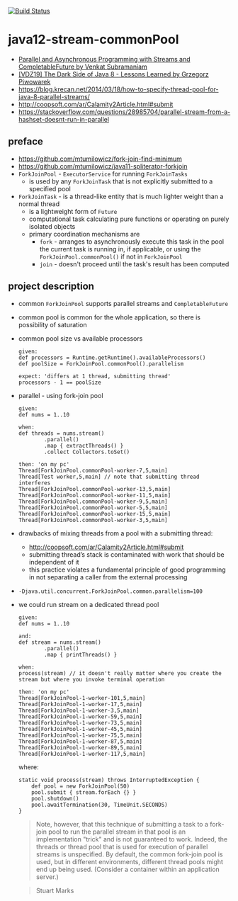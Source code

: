 [![Build Status](https://travis-ci.com/mtumilowicz/java12-stream-commonPool.svg?branch=master)](https://travis-ci.com/mtumilowicz/java12-stream-commonPool)

# java12-stream-commonPool

* [Parallel and Asynchronous Programming with Streams and CompletableFuture by Venkat Subramaniam](https://www.youtube.com/watch?v=IwJ-SCfXoAU)
* [[VDZ19] The Dark Side of Java 8 - Lessons Learned by Grzegorz Piwowarek](https://www.youtube.com/watch?v=YVhc6E_GJ1E)
* https://blog.krecan.net/2014/03/18/how-to-specify-thread-pool-for-java-8-parallel-streams/
* http://coopsoft.com/ar/Calamity2Article.html#submit
* https://stackoverflow.com/questions/28985704/parallel-stream-from-a-hashset-doesnt-run-in-parallel

## preface
* https://github.com/mtumilowicz/fork-join-find-minimum
* https://github.com/mtumilowicz/java11-spliterator-forkjoin
* `ForkJoinPool` - `ExecutorService` for running `ForkJoinTasks`
    * is used by any `ForkJoinTask` that is not explicitly submitted to a specified pool
* `ForkJoinTask` - is a thread-like entity that is much lighter weight than a normal thread
    * is a lightweight form of `Future`
    * computational task calculating pure functions or operating on purely isolated objects
    * primary coordination mechanisms are 
        * `fork` - arranges to asynchronously execute this task in the pool the current task is running 
                       in, if applicable, or using the `ForkJoinPool.commonPool()` if not in `ForkJoinPool`
        * `join` - doesn't proceed until the task's result has been computed

## project description
* common `ForkJoinPool` supports parallel streams and `CompletableFuture`
* common pool is common for the whole application, so there is possibility of saturation
* common pool size vs available processors
    ```
    given:
    def processors = Runtime.getRuntime().availableProcessors()
    def poolSize = ForkJoinPool.commonPool().parallelism

    expect: 'differs at 1 thread, submitting thread'
    processors - 1 == poolSize
    ```
* parallel - using fork-join pool
    ```
    given:
    def nums = 1..10

    when:
    def threads = nums.stream()
            .parallel()
            .map { extractThreads() }
            .collect Collectors.toSet()
    
    then: 'on my pc'
    Thread[ForkJoinPool.commonPool-worker-7,5,main]
    Thread[Test worker,5,main] // note that submitting thread interferes
    Thread[ForkJoinPool.commonPool-worker-13,5,main]
    Thread[ForkJoinPool.commonPool-worker-11,5,main]
    Thread[ForkJoinPool.commonPool-worker-9,5,main]
    Thread[ForkJoinPool.commonPool-worker-5,5,main]
    Thread[ForkJoinPool.commonPool-worker-15,5,main]
    Thread[ForkJoinPool.commonPool-worker-3,5,main]
    ```
* drawbacks of mixing threads from a pool with a submitting thread:
    * http://coopsoft.com/ar/Calamity2Article.html#submit
    * submitting thread’s stack is contaminated with work that should be independent of it
    * this practice violates a fundamental principle of good programming in not separating a caller from the 
    external processing
* `-Djava.util.concurrent.ForkJoinPool.common.parallelism=100`
* we could run stream on a dedicated thread pool
    ```
    given:
    def nums = 1..10
  
    and:
    def stream = nums.stream()
            .parallel()
            .map { printThreads() }
    
    when:
    process(stream) // it doesn't really matter where you create the stream but where you invoke terminal operation
  
    then: 'on my pc'
    Thread[ForkJoinPool-1-worker-101,5,main]
    Thread[ForkJoinPool-1-worker-17,5,main]
    Thread[ForkJoinPool-1-worker-3,5,main]
    Thread[ForkJoinPool-1-worker-59,5,main]
    Thread[ForkJoinPool-1-worker-73,5,main]
    Thread[ForkJoinPool-1-worker-45,5,main]
    Thread[ForkJoinPool-1-worker-75,5,main]
    Thread[ForkJoinPool-1-worker-87,5,main]
    Thread[ForkJoinPool-1-worker-89,5,main]
    Thread[ForkJoinPool-1-worker-117,5,main]
    ```
    where:
    ```
    static void process(stream) throws InterruptedException {
        def pool = new ForkJoinPool(50)
        pool.submit { stream.forEach {} }
        pool.shutdown()
        pool.awaitTermination(30, TimeUnit.SECONDS)
    }
    ```
    > Note, however, that this technique of submitting a task to a fork-join pool to run the parallel stream in that 
    pool is an implementation "trick" and is not guaranteed to work. Indeed, the threads or thread pool that is used 
    for execution of parallel streams is unspecified. By default, the common fork-join pool is used, but in different 
    environments, different thread pools might end up being used. (Consider a container within an application server.)

    > Stuart Marks
